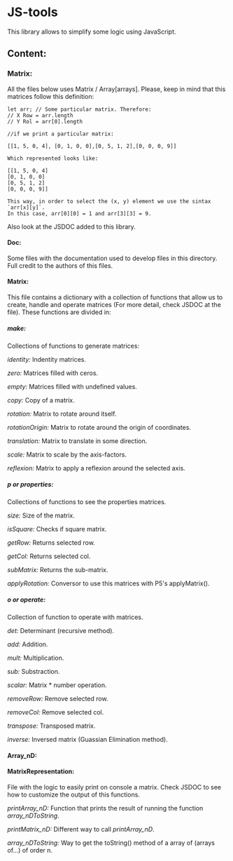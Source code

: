 # JS-tools
This library allows to simplify some logic using JavaScript.

## Content:

### Matrix:
All the files below uses Matrix / Array[arrays]. Please, keep in mind that this matrices follow this definition:

    let arr; // Some particular matrix. Therefore:
    // X Row = arr.length
    // Y Rol = arr[0].length

    //if we print a particular matrix:

    [[1, 5, 0, 4], [0, 1, 0, 0],[0, 5, 1, 2],[0, 0, 0, 9]]

    Which represented looks like:

    [[1, 5, 0, 4]
    [0, 1, 0, 0]
    [0, 5, 1, 2]
    [0, 0, 0, 9]]

    This way, in order to select the (x, y) element we use the sintax `arr[x][y]`.
    In this case, arr[0][0] = 1 and arr[3][3] = 9.

Also look at the JSDOC added to this library.

#### Doc:
Some files with the documentation used to develop files in this directory. Full credit to the authors of this files.

#### Matrix:
This file contains a dictionary with a collection of functions that allow us to create, handle and operate matrices (For more detail, check JSDOC at the file).
These functions are divided in:

##### make:
Collections of functions to generate matrices:

   *identity:* Indentity matrices.

   *zero:* Matrices filled with ceros.

   *empty:* Matrices filled with undefined values.

   *copy:* Copy of a matrix.

   *rotation:* Matrix to rotate around itself.

   *rotationOrigin:* Matrix to rotate around the origin of coordinates.

   *translation:* Matrix to translate in some direction.

   *scale:* Matrix to scale by the axis-factors.

   *reflexion:* Matrix to apply a reflexion around the selected axis.


##### p or properties:
Collections of functions to see the properties matrices.

   *size:* Size of the matrix.

   *isSquare:* Checks if square matrix.

   *getRow:* Returns selected row.

   *getCol:* Returns selected col.

   *subMatrix:* Returns the sub-matrix.

   *applyRotation:* Conversor to use this matrices with P5's applyMatrix().


##### o or operate:
Collection of function to operate with matrices.

   *det:* Determinant (recursive method).
   
   *add:* Addition.
   
   *mult:* Multiplication.
   
   *sub:* Substraction.
   
   *scalar:* Matrix * number operation.
   
   *removeRow:* Remove selected row.
   
   *removeCol:* Remove selected col.
   
   *transpose:* Transposed matrix.
   
   *inverse:* Inversed matrix (Guassian Elimination method).


#### Array_nD:

#### MatrixRepresentation:
File with the logic to easily print on console a matrix. Check JSDOC to see how to customize the output of this functions.

   *printArray_nD:* Function that prints the result of running the function *array_nDToString*.
   
   *printMatrix_nD:* Different way to call *printArray_nD*.
   
   *array_nDToString:* Way to get the toString() method of a array of (arrays of...) of order n.